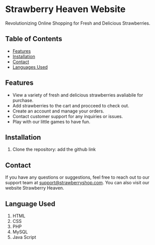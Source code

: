 # Strawberry Heaven Website
Revolutionizing Online Shopping for Fresh and Delicious Strawberries.

## Table of Contents
- [Features](#features)
- [Installation](#installation)
- [Contact](#contact)
- [Languages Used](#Languages_Used)

## Features
- View a variety of fresh and delicious strawberries avaliabile for purchase.
- Add strawberries to the cart and procceed to check out.
- Create an account and manage your orders.
- Contact customer support for any inquiries or issues.
- Play with our little games to have fun. 

## Installation 
1. Clone the repository: add the github link

## Contact
If you have any questions or suggestions, feel free to reach out to our support team at support@strawberryshop.com. You can also visit our website Strawberry Heaven. 

## Language Used
1. HTML
2. CSS
3. PHP
4. MySQL
5. Java Script